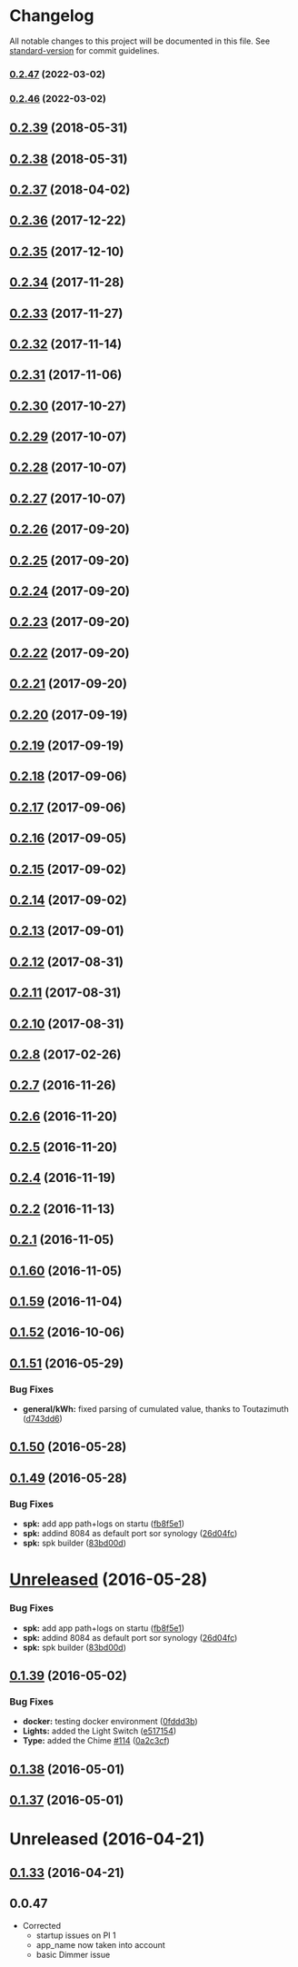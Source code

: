 # Changelog

All notable changes to this project will be documented in this file. See [standard-version](https://github.com/conventional-changelog/standard-version) for commit guidelines.

### [0.2.47](https://github.com/empierre/MyDomoAtHome/compare/v0.2.46...v0.2.47) (2022-03-02)

### [0.2.46](https://github.com/empierre/MyDomoAtHome/compare/v0.2.45...v0.2.46) (2022-03-02)

<a name="0.2.39"></a>
## [0.2.39](https://github.com/empierre/MyDomoAtHome/compare/v0.2.38...v0.2.39) (2018-05-31)




<a name="0.2.38"></a>
## [0.2.38](https://github.com/empierre/MyDomoAtHome/compare/v0.2.37...v0.2.38) (2018-05-31)




<a name="0.2.37"></a>
## [0.2.37](https://github.com/empierre/MyDomoAtHome/compare/v0.2.36...v0.2.37) (2018-04-02)




<a name="0.2.36"></a>
## [0.2.36](https://github.com/empierre/MyDomoAtHome/compare/v0.2.35...v0.2.36) (2017-12-22)




<a name="0.2.35"></a>
## [0.2.35](https://github.com/empierre/MyDomoAtHome/compare/v0.2.34...v0.2.35) (2017-12-10)




<a name="0.2.34"></a>
## [0.2.34](https://github.com/empierre/MyDomoAtHome/compare/v0.2.33...v0.2.34) (2017-11-28)




<a name="0.2.33"></a>
## [0.2.33](https://github.com/empierre/MyDomoAtHome/compare/v0.2.32...v0.2.33) (2017-11-27)




<a name="0.2.32"></a>
## [0.2.32](https://github.com/empierre/MyDomoAtHome/compare/v0.2.31...v0.2.32) (2017-11-14)




<a name="0.2.31"></a>
## [0.2.31](https://github.com/empierre/MyDomoAtHome/compare/v0.2.30...v0.2.31) (2017-11-06)




<a name="0.2.30"></a>
## [0.2.30](https://github.com/empierre/MyDomoAtHome/compare/v0.2.29...v0.2.30) (2017-10-27)




<a name="0.2.29"></a>
## [0.2.29](https://github.com/empierre/MyDomoAtHome/compare/v0.2.28...v0.2.29) (2017-10-07)




<a name="0.2.28"></a>
## [0.2.28](https://github.com/empierre/MyDomoAtHome/compare/v0.2.27...v0.2.28) (2017-10-07)




<a name="0.2.27"></a>
## [0.2.27](https://github.com/empierre/MyDomoAtHome/compare/v0.2.26...v0.2.27) (2017-10-07)




<a name="0.2.26"></a>
## [0.2.26](https://github.com/empierre/MyDomoAtHome/compare/v0.2.25...v0.2.26) (2017-09-20)




<a name="0.2.25"></a>
## [0.2.25](https://github.com/empierre/MyDomoAtHome/compare/v0.2.24...v0.2.25) (2017-09-20)




<a name="0.2.24"></a>
## [0.2.24](https://github.com/empierre/MyDomoAtHome/compare/v0.2.23...v0.2.24) (2017-09-20)




<a name="0.2.23"></a>
## [0.2.23](https://github.com/empierre/MyDomoAtHome/compare/v0.2.22...v0.2.23) (2017-09-20)




<a name="0.2.22"></a>
## [0.2.22](https://github.com/empierre/MyDomoAtHome/compare/v0.2.21...v0.2.22) (2017-09-20)




<a name="0.2.21"></a>
## [0.2.21](https://github.com/empierre/MyDomoAtHome/compare/v0.2.20...v0.2.21) (2017-09-20)




<a name="0.2.20"></a>
## [0.2.20](https://github.com/empierre/MyDomoAtHome/compare/v0.2.19...v0.2.20) (2017-09-19)




<a name="0.2.19"></a>
## [0.2.19](https://github.com/empierre/MyDomoAtHome/compare/v0.2.18...v0.2.19) (2017-09-19)




<a name="0.2.18"></a>
## [0.2.18](https://github.com/empierre/MyDomoAtHome/compare/v0.2.17...v0.2.18) (2017-09-06)




<a name="0.2.17"></a>
## [0.2.17](https://github.com/empierre/MyDomoAtHome/compare/v0.2.16...v0.2.17) (2017-09-06)




<a name="0.2.16"></a>
## [0.2.16](https://github.com/empierre/MyDomoAtHome/compare/v0.2.15...v0.2.16) (2017-09-05)




<a name="0.2.15"></a>
## [0.2.15](https://github.com/empierre/MyDomoAtHome/compare/v0.2.14...v0.2.15) (2017-09-02)




<a name="0.2.14"></a>
## [0.2.14](https://github.com/empierre/MyDomoAtHome/compare/v0.2.13...v0.2.14) (2017-09-02)




<a name="0.2.13"></a>
## [0.2.13](https://github.com/empierre/MyDomoAtHome/compare/v0.2.12...v0.2.13) (2017-09-01)




<a name="0.2.12"></a>
## [0.2.12](https://github.com/empierre/MyDomoAtHome/compare/v0.2.11...v0.2.12) (2017-08-31)




<a name="0.2.11"></a>
## [0.2.11](https://github.com/empierre/MyDomoAtHome/compare/v0.2.10...v0.2.11) (2017-08-31)




<a name="0.2.10"></a>
## [0.2.10](https://github.com/empierre/MyDomoAtHome/compare/v0.2.8...v0.2.10) (2017-08-31)




<a name="0.2.8"></a>
## [0.2.8](https://github.com/empierre/MyDomoAtHome/compare/v0.2.7...v0.2.8) (2017-02-26)




<a name="0.2.7"></a>
## [0.2.7](https://github.com/empierre/MyDomoAtHome/compare/v0.2.6...v0.2.7) (2016-11-26)




<a name="0.2.6"></a>
## [0.2.6](https://github.com/empierre/MyDomoAtHome/compare/v0.2.5...v0.2.6) (2016-11-20)




<a name="0.2.5"></a>
## [0.2.5](https://github.com/empierre/MyDomoAtHome/compare/v0.2.4...v0.2.5) (2016-11-20)




<a name="0.2.4"></a>
## [0.2.4](https://github.com/empierre/MyDomoAtHome/compare/v0.2.2...v0.2.4) (2016-11-19)




<a name="0.2.2"></a>
## [0.2.2](https://github.com/empierre/MyDomoAtHome/compare/v0.2.1...v0.2.2) (2016-11-13)




<a name="0.2.1"></a>
## [0.2.1](https://github.com/empierre/MyDomoAtHome/compare/v0.1.60...v0.2.1) (2016-11-05)




<a name="0.1.60"></a>
## [0.1.60](https://github.com/empierre/MyDomoAtHome/compare/v0.1.59...v0.1.60) (2016-11-05)




<a name="0.1.59"></a>
## [0.1.59](https://github.com/empierre/MyDomoAtHome/compare/v0.1.52...v0.1.59) (2016-11-04)




<a name="0.1.52"></a>
## [0.1.52](https://github.com/empierre/MyDomoAtHome/compare/v0.1.51...v0.1.52) (2016-10-06)




<a name="0.1.51"></a>
## [0.1.51](https://github.com/empierre/MyDomoAtHome/compare/v0.1.50...v0.1.51) (2016-05-29)


### Bug Fixes

* **general/kWh:** fixed parsing of cumulated value, thanks to Toutazimuth ([d743dd6](https://github.com/empierre/MyDomoAtHome/commit/d743dd6))



<a name="0.1.50"></a>
## [0.1.50](https://github.com/empierre/MyDomoAtHome/compare/v0.1.49...v0.1.50) (2016-05-28)




<a name="0.1.49"></a>
## [0.1.49](https://github.com/empierre/MyDomoAtHome/compare/v0.1.48...v0.1.49) (2016-05-28)


### Bug Fixes

* **spk:** add app path+logs on startu ([fb8f5e1](https://github.com/empierre/MyDomoAtHome/commit/fb8f5e1))
* **spk:** addind 8084 as default port sor synology ([26d04fc](https://github.com/empierre/MyDomoAtHome/commit/26d04fc))
* **spk:** spk builder ([83bd00d](https://github.com/empierre/MyDomoAtHome/commit/83bd00d))



<a name="Unreleased"></a>
# [Unreleased](https://github.com/empierre/MyDomoAtHome/compare/v0.1.39...26d04fc) (2016-05-28)


### Bug Fixes

* **spk:** add app path+logs on startu ([fb8f5e1](https://github.com/empierre/MyDomoAtHome/commit/fb8f5e1))
* **spk:** addind 8084 as default port sor synology ([26d04fc](https://github.com/empierre/MyDomoAtHome/commit/26d04fc))
* **spk:** spk builder ([83bd00d](https://github.com/empierre/MyDomoAtHome/commit/83bd00d))



<a name="0.1.39"></a>
## [0.1.39](https://github.com/empierre/MyDomoAtHome/compare/v0.1.38...v0.1.39) (2016-05-02)


### Bug Fixes

* **docker:** testing docker environment ([0fddd3b](https://github.com/empierre/MyDomoAtHome/commit/0fddd3b))
* **Lights:** added the Light Switch ([e517154](https://github.com/empierre/MyDomoAtHome/commit/e517154))
* **Type:** added the Chime [#114](https://github.com/empierre/MyDomoAtHome/issues/114) ([0a2c3cf](https://github.com/empierre/MyDomoAtHome/commit/0a2c3cf))



<a name="0.1.38"></a>
## [0.1.38](https://github.com/empierre/MyDomoAtHome/compare/v0.1.37...v0.1.38) (2016-05-01)




<a name="0.1.37"></a>
## [0.1.37](https://github.com/empierre/MyDomoAtHome/compare/v0.1.36...v0.1.37) (2016-05-01)




<a name="Unreleased"></a>
# Unreleased (2016-04-21)

<a name="0.1.33"></a>
## [0.1.33](https://github.com/empierre/MyDomoAtHome/compare/v0.1.32...v0.1.33) (2016-04-21)


<a name="0.0.47"></a>
## 0.0.47
- Corrected
  - startup issues on PI 1
  - app_name now taken into account
  - basic Dimmer issue
